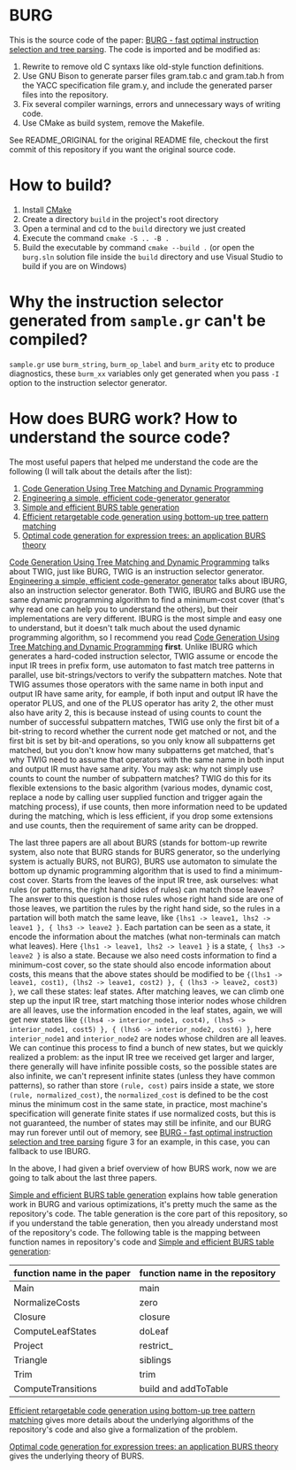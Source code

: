 # BURG

This is the source code of the paper: [BURG - fast optimal instruction selection and tree parsing](https://dl.acm.org/doi/10.1145/131080.131089).
The code is imported and be modified as:

1. Rewrite to remove old C syntaxs like old-style function definitions.
2. Use GNU Bison to generate parser files gram.tab.c and gram.tab.h
   from the YACC specification file gram.y, and include the generated
   parser files into the repository.
3. Fix several compiler warnings, errors and unnecessary ways of
   writing code.
4. Use CMake as build system, remove the Makefile.


See README_ORIGINAL for the original README file, checkout the first
commit of this repository if you want the original source code.

# How to build?

1. Install [CMake](https://cmake.org/)
2. Create a directory `build` in the project's root directory
3. Open a terminal and cd to the `build` directory we just created
4. Execute the command `cmake -S .. -B .`
5. Build the executable by command `cmake --build .` (or open the
   `burg.sln` solution file inside the `build` directory and use
   Visual Studio to build if you are on Windows)

# Why the instruction selector generated from `sample.gr` can't be compiled?

`sample.gr` use `burm_string`, `burm_op_label` and `burm_arity` etc to
produce diagnostics, these `burm_xx` variables only get generated when you
pass `-I` option to the instruction selector generator.

# How does BURG work? How to understand the source code?

The most useful papers that helped me understand the code are the
following (I will talk about the details after the list):

1. [Code Generation Using Tree Matching and Dynamic Programming](https://dl.acm.org/doi/10.1145/69558.75700)
2. [Engineering a simple, efficient code-generator generator](https://dl.acm.org/doi/abs/10.1145/151640.151642)
3. [Simple and efficient BURS table generation](https://dl.acm.org/doi/10.1145/143095.143145)
4. [Efficient retargetable code generation using bottom-up tree pattern matching](https://dl.acm.org/doi/10.1016/0096-0551%2890%2990006-B)
5. [Optimal code generation for expression trees: an application BURS theory](https://dl.acm.org/doi/10.1145/73560.73586)

[Code Generation Using Tree Matching and Dynamic Programming](https://dl.acm.org/doi/10.1145/69558.75700)
talks about TWIG, just like BURG, TWIG is an instruction selector generator.
[Engineering a simple, efficient code-generator generator](https://dl.acm.org/doi/abs/10.1145/151640.151642)
talks about IBURG, also an instruction selector generator.
Both TWIG, IBURG and BURG use the same dynamic programming algorithm
to find a minimum-cost cover (that's why read one can help you to understand the others),
but their implementations are very different.
IBURG is the most simple and easy one to understand, but it doesn't talk much about
the used dynamic programming algorithm, so I recommend you read
[Code Generation Using Tree Matching and Dynamic Programming](https://dl.acm.org/doi/10.1145/69558.75700) **first**.
Unlike IBURG which generates a hard-coded instruction selector, TWIG
assume or encode the input IR trees in prefix form, use automaton to
fast match tree patterns in parallel, use bit-strings/vectors to
verify the subpattern matches. Note that TWIG assumes those operators
with the same name in both input and output IR have same arity, for
eample, if both input and output IR have the operator PLUS, and one of
the PLUS operator has arity 2, the other must also have arity 2, this
is because instead of using counts to count the number of successful
subpattern matches, TWIG use only the first bit of a bit-string to
record whether the current node get matched or not, and the first bit
is set by bit-and operations, so you only know all subpatterns get
matched, but you don't know how many subpatterns get matched, that's
why TWIG need to assume that operators with the same name in both
input and output IR must have same arity. You may ask: why not simply
use counts to count the number of subpattern matches? TWIG do this for
its flexible extensions to the basic algorithm (various modes, dynamic
cost, replace a node by calling user supplied function and trigger
again the matching process), if use counts, then more information need
to be updated during the matching, which is less efficient, if you drop
some extensions and use counts, then the requirement of same arity can
be dropped.

The last three papers are all about BURS (stands for bottom-up rewrite
system, also note that BURG stands for BURS generator, so the
underlying system is actually BURS, not BURG), BURS use automaton to
simulate the bottom up dynamic programming algorithm that is used to find
a minimum-cost cover. Starts from the leaves of the input IR tree,
ask ourselves: what rules (or patterns, the right hand sides of rules)
can match those leaves? The answer to this question is those rules
whose right hand side are one of those leaves, we partition the rules
by the right hand side, so the rules in a partation will both match
the same leave, like `{lhs1 -> leave1, lhs2 -> leave1 }, { lhs3 -> leave2 }`.
Each partation can be seen as a state, it encode the information about the matches
(what non-terminals can match what leaves).
Here `{lhs1 -> leave1, lhs2 -> leave1 }` is a state, `{ lhs3 -> leave2 }` is also a state.
Because we also need costs information to find a minimum-cost cover,
so the state should also encode information about costs,
this means that the above states should be modified to be
`{(lhs1 -> leave1, cost1), (lhs2 -> leave1, cost2) }, { (lhs3 -> leave2, cost3) }`,
we call these states: leaf states.
After matching leaves, we can climb one step up the input IR tree,
start matching those interior nodes whose children are all leaves,
use the information encoded in the leaf states, again, we will get
new states like
`{(lhs4 -> interior_node1, cost4), (lhs5 -> interior_node1, cost5) }, { (lhs6 -> interior_node2, cost6) }`,
here `interior_node1` and `interior_node2` are nodes whose children are all leaves.
We can continue this process to find a bunch of new states, but we quickly realized a problem:
as the input IR tree we received get larger and larger, there
generally will have infinite possible costs, so the possible states are also infinite,
we can't represent infinite states (unless they have common patterns), so rather
than store `(rule, cost)` pairs inside a state, we store `(rule, normalized_cost)`,
the `normalized_cost` is defined to be the cost minus the minimum cost in the same state,
in practice, most machine's specification will generate finite states if use normalized costs,
but this is not guaranteed, the number of states may still be infinite, and our BURG
may run forever until out of memory, see
[BURG - fast optimal instruction selection and tree parsing](https://dl.acm.org/doi/10.1145/131080.131089)
figure 3 for an example, in this case, you can fallback to use IBURG.

In the above, I had given a brief overview of how BURS work, now we are
going to talk about the last three papers.

[Simple and efficient BURS table generation](https://dl.acm.org/doi/10.1145/143095.143145)
explains how table generation work in BURG and various optimizations,
it's pretty much the same as the repository's code. The table generation
is the core part of this repository, so if you understand the table generation,
then you already understand most of the repository's code.
The following table is the mapping between function names in repository's code and
[Simple and efficient BURS table generation](https://dl.acm.org/doi/10.1145/143095.143145):

| function name in the paper | function name in the repository |
|----------------------------|---------------------------------|
| Main                       | main                            |
| NormalizeCosts             | zero                            |
| Closure                    | closure                         |
| ComputeLeafStates          | doLeaf                          |
| Project                    | restrict_                       |
| Triangle                   | siblings                        |
| Trim                       | trim                            |
| ComputeTransitions         | build and addToTable            |


[Efficient retargetable code generation using bottom-up tree pattern matching](https://dl.acm.org/doi/10.1016/0096-0551%2890%2990006-B)
gives more details about the underlying algorithms of the repository's code
and also give a formalization of the problem.

[Optimal code generation for expression trees: an application BURS theory](https://dl.acm.org/doi/10.1145/73560.73586) gives the underlying theory of BURS.
